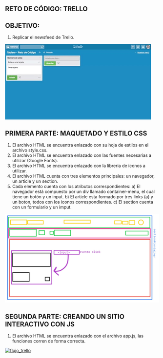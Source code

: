 ## RETO DE CÓDIGO: TRELLO

## OBJETIVO:
1. Replicar el newsfeed de Trello.

![Twitter Weebsite](assets/images/trello.jpg)

## PRIMERA PARTE: MAQUETADO Y ESTILO CSS
1. El archivo HTML se encuentra enlazado con su hoja de estilos en el archivo style.css.
2. El archivo HTML se encuentra enlazado con las fuentes necesarias a utilizar (Google Fonts).
3. El archivo HTML se encuentra enlazado con la libreria de iconos a utilizar.
4. El archivo HTML cuenta con tres elementos principales: un navegador, un article y un section.
5. Cada elemento cuenta con los atributos correspondientes:
   a) El navegador está compuesto por un div llamado  container-menu, el cual tiene un botón y un input.
   b) El article esta formado por tres links (a) y un boton, todos con los iconos correspondientes.
   c) El section cuenta con un formulario y un imput.

![Diagrama Maquetado](assets/images/maquetado-trello.jpg)

## SEGUNDA PARTE: CREANDO UN SITIO INTERACTIVO CON JS
1. El archivo HTML se encuentra enlazado con el archivo app.js, las funciones corren de forma correcta.


<a href="https://ibb.co/eTnMnw"><img src="https://image.ibb.co/iKGE7w/flujo_trello.jpg" alt="flujo_trello" border="0"></a>
